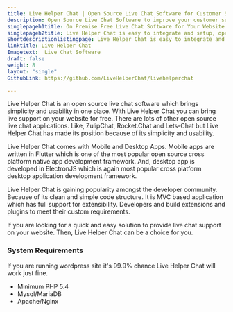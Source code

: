 ```yaml
---
title: Live Helper Chat | Open Source Live Chat Software for Customer Support
description: Open Source Live Chat Software to improve your customer support experience. Provides built into Bot support with ability to integrate with third party AI.
singlepageh1title: On Premise Free Live Chat Software for Your Website
singlepageh2title: Live Helper Chat is easy to integrate and setup, open source live chat software to provide better customer support.
Shortdescriptionlistingpage: Live Helper Chat is easy to integrate and setup, open source live chat software to provide better customer support.
linktitle: Live Helper Chat
Imagetext:  Live Chat Software 
draft: false
weight: 8
layout: "single"
GithubLink: https://github.com/LiveHelperChat/livehelperchat

---
```


Live Helper Chat is an open source live chat software which brings simplicity and usability in one place. With Live Helper Chat you can bring live support on your website for free. There are lots of other open source live chat applications. Like, ZulipChat, Rocket.Chat and Lets-Chat but Live Helper Chat has made its position because of its simplicity and usability.

Live Helper Chat comes with Mobile and Desktop Apps. Mobile apps are written in Flutter which is one of the most popular open source cross platform native app development framework. And, desktop app is developed in ElectronJS which is again most popular cross platform desktop application development framework.

Live Helper Chat is gaining popularity amongst the developer community. Because of its clean and simple code structure. It is MVC based application which has full support for extensibility. Developers and build extensions and plugins to meet their custom requirements.

If you are looking for a quick and easy solution to provide live chat support on your website. Then, Live Helper Chat can be a choice for you.

### System Requirements

If you are running wordpress site it's 99.9% chance Live Helper Chat will work just fine.

- Minimum PHP 5.4
- Mysql/MariaDB
- Apache/Nginx
 